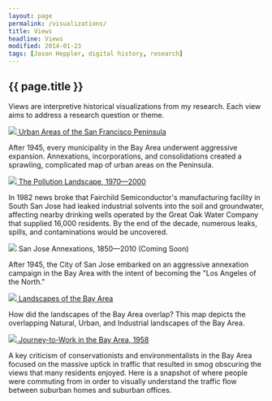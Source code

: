 ```yaml
---
layout: page
permalink: /visualizations/
title: Views
headline: Views
modified: 2014-01-23
tags: [Jason Heppler, digital history, research]
---
```


## {{ page.title }}

<p>Views are interpretive historical visualizations from my research. 
Each view aims to address a research question or theme.</p>

<div class="row">
  <div class="col-xs-12 col-md-8">
    <a href="{{ sitel.url }}/visualizations/urban_areas/"><img class="img-rounded img-responsive img-rounded" src="{{site.url}}/assets/image/urban_areas_preview.png"/>
    Urban Areas of the San Francisco Peninsula</a><br/>
    <p>After 1945, every municipality in the Bay Area underwent 
    aggressive expansion. Annexations, incorporations, and 
    consolidations created a sprawling, complicated map of urban areas 
    on the Peninsula.</p>
    </div>
</div>

<div class="row">
  <div class="col-xs-12 col-md-8">
    <a href="{{ sitel.url }}/visualizations/companies/"><img class="img-responsive img-rounded" src="{{site.url}}/assets/image/superfund_preview.png"/>
    The Pollution Landscape, 1970&#8212;2000</a><br/>
    <p>In 1982 news broke that Fairchild Semiconductor's manufacturing facility in South San Jose had leaked industrial solvents into the soil and groundwater, affecting nearby drinking wells operated by the Great Oak Water Company that supplied 16,000 residents. By the end of the decade, numerous leaks, spills, and contaminations would be uncovered.</p>
    </div>
</div>

<div class="row">
  <div class="col-xs-12 col-md-8">
    <img class="img-responsive img-rounded" src="{{site.url}}/assets/image/annexation_preview.png"/>
    San Jose Annexations, 1850&#8212;2010 (Coming Soon)<br/>
    <p>After 1945, the City of San Jose embarked on an aggressive 
    annexation campaign in the Bay Area with the intent of becoming the 
    "Los Angeles of the North."</p>
    </div>
</div>

<div class="row">
  <div class="col-xs-12 col-md-8">
    <a href="{{ site.url }}/visualizations/rivers/"><img class="img-responsive img-rounded" src="{{ site.url }}/assets/image/rivers_preview.png"/>
    Landscapes of the Bay Area</a><br/>
    <p>How did the landscapes of the Bay Area overlap? This map depicts 
    the overlapping Natural, Urban, and Industrial landscapes of the Bay 
    Area.</p> 
  </div>
</div>

<!--
<div class="row">
  <div class="col-xs-12 col-md-8">
    <a href="{{ site.url }}/visualizations/population/"><img class="project_preview" src="{{ site.url }}/assets/image/population_preview.png"/>
    Population Figures, 1850&#8212;2014</a><br/>
    <p>During and after World War II, northern California experienced 
    tremendous urban growth outside of its traditional urban centers of 
    Oakland, Berkeley, and San Francisco. These charts visualize population 
    change throughout the Peninsula.</p>
  </div>
</div>
-->

<div class="row">
  <div class="col-xs-12 col-md-8">
    <a href="{{ sitel.url }}/visualizations/traffic/"><img class="img-responsive img-rounded" src="{{site.url}}/assets/image/traffic_journey_preview.png"/>
    Journey-to-Work in the Bay Area, 1958</a><br/>
    <p>A key criticism of conservationists and environmentalists in the Bay Area focused on the massive uptick in traffic that resulted in smog obscuring the views that many residents enjoyed. Here is a snapshot of where people were commuting from in order to visually understand the traffic flow between suburban homes and suburban 
    offices.</p>
    </div>
</div>

